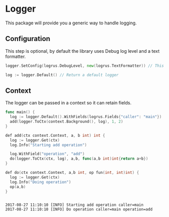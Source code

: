 # Logger

This package will provide you a generic way to handle logging.

## Configuration

This step is optional, by default the library uses Debug log level and a text formatter.

```go
logger.SetConfig(logrus.DebugLevel, new(logrus.TextFormatter)) // This will set the logger level and type.

log := logger.Default() // Return a default logger
```

## Context

The logger can be passed in a context so it can retain fields.

```go
func main() {
  log := logger.Default().WithFields(logrus.Fields{"caller": "main"})
  add(logger.ToCtx(context.Background(), log), 1, 2)
}

def add(ctx context.Context, a, b int) int {
  log := logger.Get(ctx)
  log.Info("Starting add operation")

  log.WithField("operation", "add")
  do(logger.ToCtx(ctx, log), a,b, func(a,b int)int{return a+b})
}

def do(ctx context.Context, a,b int, op fun(int, int)int) {
  log := logger.Get(ctx)
  log.Info("Doing operation")
  op(a,b)
}
```

```shell

2017-08-27 11:10:10 [INFO] Starting add operation caller=main
2017-08-27 11:10:10 [INFO] Do operation caller=main operation=add
```
